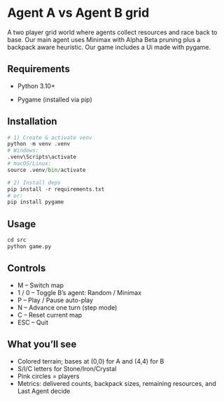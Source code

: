 # Agent A vs Agent B grid

A two player grid world where agents collect resources and race back to base. Our main agent uses Minimax with Alpha Beta pruning plus a backpack aware heuristic. 
Our game includes a Ui made with pygame.

## Requirements

- Python 3.10+

- Pygame (installed via pip)

## Installation

```python
# 1) Create & activate venv
python -m venv .venv
# Windows:
.venv\Scripts\activate
# macOS/Linux:
source .venv/bin/activate

# 2) Install deps
pip install -r requirements.txt   
# or:
pip install pygame
```

## Usage

```python
cd src
python game.py
```
## Controls

- M – Switch map
- 1 / 0 – Toggle B’s agent: Random / Minimax
- P – Play / Pause auto-play
- N – Advance one turn (step mode)
- C – Reset current map
- ESC – Quit

## What you’ll see

- Colored terrain; bases at (0,0) for A and (4,4) for B
- S/I/C letters for Stone/Iron/Crystal
- Pink circles = players
- Metrics: delivered counts, backpack sizes, remaining resources, and Last Agent decide

